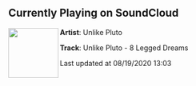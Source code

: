 ## Currently Playing on SoundCloud

[<img align="left" width="100" src="https://i1.sndcdn.com/artworks-u0l8QFT1S1T3uQvl-ejV9tA-t50x50.jpg">](https://soundcloud.com/unlikepluto/unlike-pluto-8-legged-dreams?in=unlikepluto/sets/messy-mind)

**Artist**: Unlike Pluto 

**Track**: Unlike Pluto - 8 Legged Dreams

Last updated at 08/19/2020 13:03
